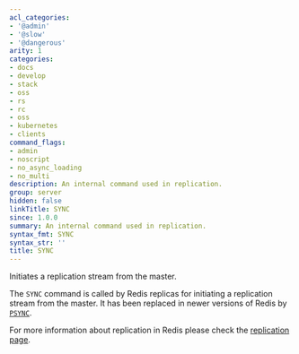 ```yaml
---
acl_categories:
- '@admin'
- '@slow'
- '@dangerous'
arity: 1
categories:
- docs
- develop
- stack
- oss
- rs
- rc
- oss
- kubernetes
- clients
command_flags:
- admin
- noscript
- no_async_loading
- no_multi
description: An internal command used in replication.
group: server
hidden: false
linkTitle: SYNC
since: 1.0.0
summary: An internal command used in replication.
syntax_fmt: SYNC
syntax_str: ''
title: SYNC
---
```

Initiates a replication stream from the master.

The `SYNC` command is called by Redis replicas for initiating a replication
stream from the master. It has been replaced in newer versions of Redis by
 [`PSYNC`](/commands/psync).

For more information about replication in Redis please check the
[replication page][tr].

[tr]: /topics/replication
